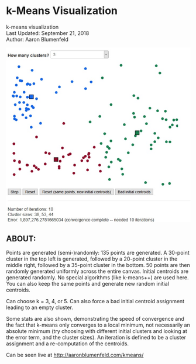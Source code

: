 # k-Means Visualization

k-means visualization <br>
Last Updated: September 21, 2018 <br>
Author: Aaron Blumenfeld

![k-means](kmeans_screenshot.jpg)

## ABOUT:

Points are generated (semi-)randomly: 135 points are generated. A 30-point cluster in the top left is generated,
followed by a 20-point cluster in the middle right, followed by a 35-point cluster in the bottom. 50 points
are then randomly generated uniformly across the entire canvas. Initial centroids are generated randomly.
No special algorithms (like k-means++) are used here. You can also keep the same points and generate new
random initial centroids.

Can choose k = 3, 4, or 5. Can also force a bad initial centroid assignment leading to an empty cluster.

Some stats are also shown, demonstrating the speed of convergence and the fact that k-means
only converges to a local minimum, not necessarily an absolute minimum (try choosing with different
initial clusters and looking at the error term, and the cluster sizes). An iteration is defined to
be a cluster assignment and a re-computation of the centroids.

Can be seen live at http://aaronblumenfeld.com/kmeans/